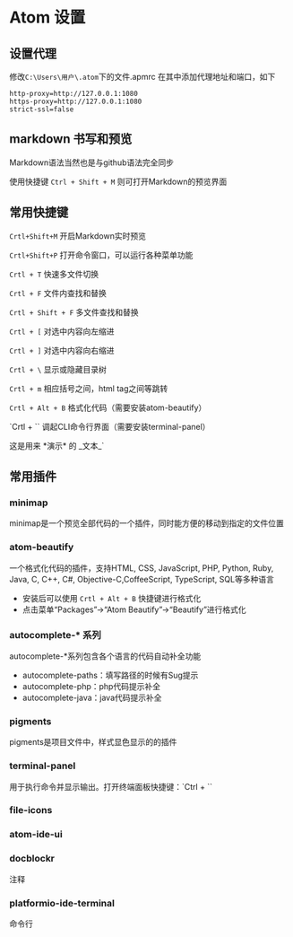 # Atom 设置

## 设置代理

修改`C:\Users\用户\.atom`下的文件.apmrc 在其中添加代理地址和端口，如下

```
http-proxy=http://127.0.0.1:1080
https-proxy=http://127.0.0.1:1080
strict-ssl=false
```

## markdown 书写和预览

Markdown语法当然也是与github语法完全同步

使用快捷键 `Ctrl + Shift + M` 则可打开Markdown的预览界面

## 常用快捷键

`Crtl+Shift+M`    开启Markdown实时预览

`Crtl+Shift+P`    打开命令窗口，可以运行各种菜单功能

`Crtl + T`    快速多文件切换

`Crtl + F`    文件内查找和替换

`Crtl + Shift + F`    多文件查找和替换

`Crtl + [`   对选中内容向左缩进

`Crtl + ]`    对选中内容向右缩进

`Crtl + \`    显示或隐藏目录树

`Crtl + m`    相应括号之间，html tag之间等跳转

`Crtl + Alt + B`    格式化代码（需要安装atom-beautify）

`Crtl + \``   调起CLI命令行界面（需要安装terminal-panel）

这是用来 \*演示\* 的 \_文本\_\`


## 常用插件

### minimap

minimap是一个预览全部代码的一个插件，同时能方便的移动到指定的文件位置

### atom-beautify

一个格式化代码的插件，支持HTML, CSS, JavaScript, PHP, Python, Ruby, Java, C, C++, C#, Objective-C,CoffeeScript, TypeScript, SQL等多种语言

- 安装后可以使用 `Crtl + Alt + B` 快捷键进行格式化
- 点击菜单“Packages”->“Atom Beautify”->“Beautify”进行格式化

### autocomplete-* 系列

autocomplete-\*系列包含各个语言的代码自动补全功能

- autocomplete-paths：填写路径的时候有Sug提示
- autocomplete-php：php代码提示补全
- autocomplete-java：java代码提示补全

### pigments

pigments是项目文件中，样式显色显示的的插件

### terminal-panel

用于执行命令并显示输出。打开终端面板快捷键：`Ctrl + \``

### file-icons

### atom-ide-ui

### docblockr

注释

### platformio-ide-terminal
命令行

